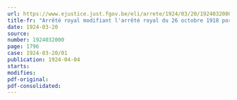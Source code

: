 ```yaml
---
url: https://www.ejustice.just.fgov.be/eli/arrete/1924/03/20/1924032000/justel
title-fr: "Arrêté royal modifiant l'arrêté royal du 26 octobre 1918 portant création dans l'armée d'un insigne spécial "La Fourragère""
date: 1924-03-20
source:
number: 1924032000
page: 1796
case: 1924-03-20/01
publication: 1924-04-04
starts:
modifies:
pdf-original:
pdf-consolidated:
---
```


